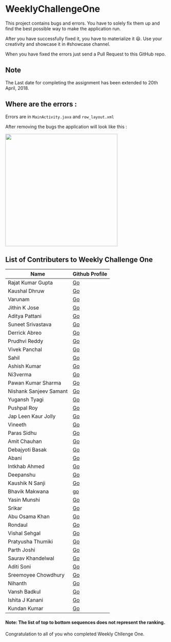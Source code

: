 # WeeklyChallengeOne


This project contains bugs and errors. You have to solely fix them up and find the best possible way to make the application run.

After you have successfully fixed it, you have to materialize it :smiley:. Use your creativity and showcase it in #showcase channel.

When you have fixed the errors just send a Pull Request to this GitHub repo.

## Note
The Last date for completing the assignment has been extended to 20th April, 2018.


## Where are the errors :

Errors are in `MainActivity.java` and `row_layout.xml`

After removing the bugs the application will look like this :


<img src = "https://i.imgur.com/DfIu4Aq.png" width=350>

## List of Contributers to Weekly Challenge One

| Name | Github Profile |
| ---- | -------------- |
| Rajat Kumar Gupta | [Go](https://github.com/knightcube) |
| Kaushal Dhruw | [Go](https://github.com/drulabs) |
| Varunam | [Go](https://github.com/varunam) |
| Jithin K Jose | [Go](https://github.com/Jithin-Jude) |
| Aditya Pattani | [Go](https://github.com/adityapattani) |
| Suneet Srivastava | [Go](https://github.com/codedsun) |
| Derrick Abreo | [Go](https://github.com/derrickabreo) |
| Prudhvi Reddy | [Go](https://github.com/prudhvir3ddy) |
| Vivek Panchal | [Go](https://github.com/vivekpanchal) |
| Sahil | [Go](https://github.com/xsahil03x) |
| Ashish Kumar | [Go](https://github.com/ashishkumar160) |
| Ni3verma | [Go](https://github.com/Ni3verma) |
| Pawan Kumar Sharma | [Go](https://github.com/pawankhandal52) |
| Nishank Sanjeev Samant | [Go](https://github.com/nishank95) |
| Yugansh Tyagi | [Go](https://github.com/YuganshT79) |
| Pushpal Roy | [Go](https://github.com/pushpalroy) |
| Jap Leen Kaur Jolly | [Go](https://github.com/Jap-Leen) |
| Vineeth | [Go](https://github.com/TheRaider) |
| Paras Sidhu | [Go](https://github.com/sidhuparas) |
| Amit Chauhan | [Go](https://github.com/me-singh) |
| Debajyoti Basak | [Go](https://github.com/debo1994) |
| Abani | [Go](https://github.com/abanidas) |
| Intkhab Ahmed | [Go](https://github.com/intkhabahmed) |
| Deepanshu | [Go](https://github.com/deepanshuda) |
| Kaushik N Sanji | [Go](https://github.com/kaushiknsanji) |
| Bhavik Makwana | [go](https://github.com/ibhavikmakwana) |
| Yasin Munshi | [Go](https://github.com/Yasin21) |
| Srikar | [Go](https://github.com/SrikarNanduri) |
| Abu Osama Khan | [Go](https://github.com/Abu-Osama) |
| Rondaul | [Go](https://github.com/Rondaul) |
| Vishal Sehgal | [Go](https://github.com/CoderVishalSehgal) |
| Pratyusha Thumiki | [Go](https://github.com/PratyushaThumiki) |
| Parth Joshi | [Go](https://github.com/pjoshi08) |
| Saurav Khandelwal | [Go](https://github.com/Saurav2304) |
| Aditi Soni | [Go](https://github.com/aditisoni8899) |
| Sreemoyee Chowdhury | [Go](https://github.com/haikubabe) |
| Nihanth | [Go](https://github.com/nihanth876) |
| Vansh Badkul | [Go](https://github.com/vansh1sh) |
| Ishita J Kanani | [Go](https://github.com/ishitakanani) |
| Kundan Kumar | [Go](https://github.com/kundank191) |


#### Note: The list of top to bottom sequences does not represent the ranking.

Congratulation to all of you who completed Weekly Chllenge One.
